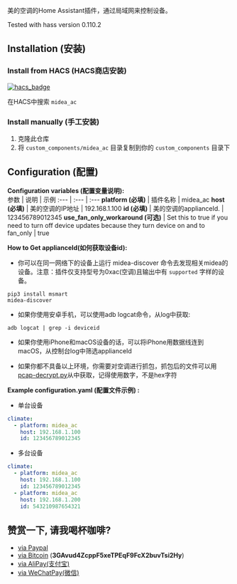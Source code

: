 
美的空调的Home Assistant插件，通过局域网来控制设备。

Tested with hass version 0.110.2

## Installation (安装)

### Install from HACS (HACS商店安装)
[![hacs_badge](https://img.shields.io/badge/HACS-Default-orange.svg)](https://github.com/custom-components/hacs)

在HACS中搜索 ```midea_ac```

### Install manually (手工安装)
1. 克隆此仓库
2. 将 `custom_components/midea_ac` 目录复制到你的 `custom_components` 目录下

## Configuration (配置)

**Configuration variables (配置变量说明):**  
参数 | 说明 | 示例 
:--- | :--- | :---
**platform (必填)** | 插件名称 | midea_ac
**host (必填)** | 美的空调的IP地址 | 192.168.1.100
**id (必填)** | 美的空调的applianceId. | 123456789012345
**use_fan_only_workaround (可选)** | Set this to true if you need to turn off device updates because they turn device on and to fan_only | true

**How to Get applianceId(如何获取设备id):**

- 你可以在同一网络下的设备上运行 midea-discover 命令去发现相关midea的设备。注意：插件仅支持型号为0xac(空调)且输出中有 ```supported``` 字样的设备。
```shell
pip3 install msmart
midea-discover
```

- 如果你使用安卓手机，可以使用adb logcat命令，从log中获取:
```shell
adb logcat | grep -i deviceid
```

- 如果你使用iPhone和macOS设备的话，可以将iPhone用数据线连到macOS，从控制台log中筛选applianceId

- 如果你都不具备以上环境，你需要对空调进行抓包，抓包后的文件可以用[pcap-decrypt.py](./pcap-decrypt.py#)从中获取，记得使用数字，不是hex字符

**Example configuration.yaml (配置文件示例) :**
* 单台设备
```yaml
climate:
  - platform: midea_ac
    host: 192.168.1.100
    id: 123456789012345
```
* 多台设备
```yaml
climate:
  - platform: midea_ac
    host: 192.168.1.100
    id: 123456789012345
  - platform: midea_ac
    host: 192.168.1.200
    id: 543210987654321
```

## 赞赏一下, 请我喝杯咖啡?

- [via Paypal](https://www.paypal.me/himaczhou)
- [via Bitcoin](bitcoin:3GAvud4ZcppF5xeTPEqF9FcX2buvTsi2Hy) (**3GAvud4ZcppF5xeTPEqF9FcX2buvTsi2Hy**)
- [via AliPay(支付宝)](https://i.loli.net/2020/05/08/nNSTAPUGDgX2sBe.png)
- [via WeChatPay(微信)](https://i.loli.net/2020/05/08/ouj6SdnVirDzRw9.jpg)
